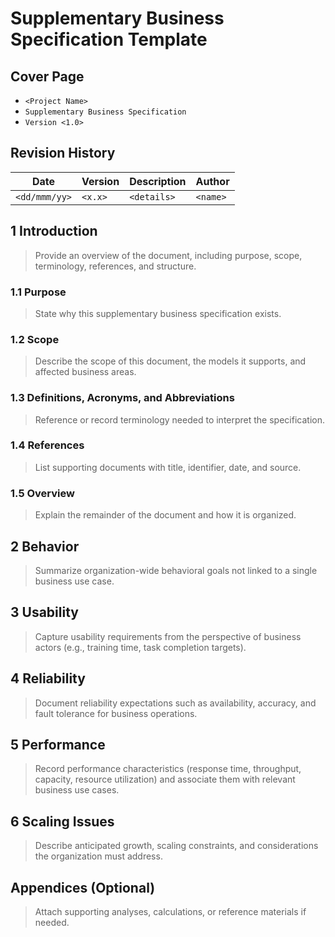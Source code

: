 # Supplementary Business Specification Template

## Cover Page
- `<Project Name>`
- `Supplementary Business Specification`
- `Version <1.0>`

## Revision History
| Date | Version | Description | Author |
| --- | --- | --- | --- |
| `<dd/mmm/yy>` | `<x.x>` | `<details>` | `<name>` |

## 1 Introduction
> Provide an overview of the document, including purpose, scope, terminology, references, and structure.

### 1.1 Purpose
> State why this supplementary business specification exists.

### 1.2 Scope
> Describe the scope of this document, the models it supports, and affected business areas.

### 1.3 Definitions, Acronyms, and Abbreviations
> Reference or record terminology needed to interpret the specification.

### 1.4 References
> List supporting documents with title, identifier, date, and source.

### 1.5 Overview
> Explain the remainder of the document and how it is organized.

## 2 Behavior
> Summarize organization-wide behavioral goals not linked to a single business use case.

## 3 Usability
> Capture usability requirements from the perspective of business actors (e.g., training time, task completion targets).

## 4 Reliability
> Document reliability expectations such as availability, accuracy, and fault tolerance for business operations.

## 5 Performance
> Record performance characteristics (response time, throughput, capacity, resource utilization) and associate them with relevant business use cases.

## 6 Scaling Issues
> Describe anticipated growth, scaling constraints, and considerations the organization must address.

## Appendices (Optional)
> Attach supporting analyses, calculations, or reference materials if needed.
